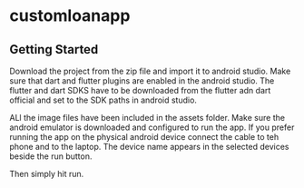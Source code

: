 # customloanapp

## Getting Started

Download the project from the zip file and import it to android studio. 
Make  sure that dart and flutter plugins are enabled in the android studio.
The flutter and dart SDKS have to be downloaded from the flutter adn dart official and set to the SDK paths in android studio. 


ALl the image files have been included in the assets folder.
Make sure the android emulator is downloaded and configured to run the app. If you prefer running the app on the physical android device connect the 
cable to teh phone and to the laptop. The device name appears in the selected devices beside the run button.

Then simply hit run.

